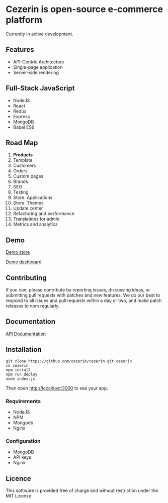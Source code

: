 # Cezerin is open-source e-commerce platform

Currently in active development.

## Features

* API-Centric Architecture
* Single-page application
* Server-side rendering

## Full-Stack JavaScript

* NodeJS
* React
* Redux
* Express
* MongoDB
* Babel ES6


## Road Map

1. ~~**Products**~~
2. Template
3. Customers
4. Orders
5. Custom pages
6. Brands
7. SEO
8. Testing
9. Store: Applications
10. Store: Themes
11. Update center
12. Refactoring and performance
13. Translations for admin
14. Metrics and analytics

## Demo

[Demo store](https://store.cezerin.com)

[Demo dashboard](https://store.cezerin.com/admin)

## Contributing

If you can, please contribute by reporting issues, discussing ideas, or submitting pull requests with patches and new features. We do our best to respond to all issues and pull requests within a day or two, and make patch releases to npm regularly.

## Documentation

[API Documentation](https://doc.cezerin.com)


## Installation

```shell
git clone https://github.com/cezerin/cezerin.git cezerin
cd cezerin
npm install
npm run deploy
node index.js
```
Then open [http://localhost:3000](http://localhost:3000) to see your app.

### Requirements

* NodeJS
* NPM
* Mongodb
* Nginx

### Configuration

- MongoDB
- API keys
- Nginx

## Licence

This software is provided free of charge and without restriction under the MIT License
